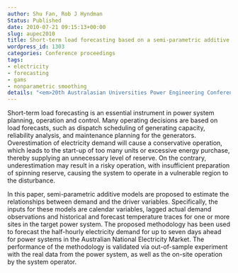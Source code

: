 ```yaml
---
author: Shu Fan, Rob J Hyndman
Status: Published
date: 2010-07-21 09:15:13+00:00
slug: aupec2010
title: Short-term load forecasting based on a semi-parametric additive model
wordpress_id: 1303
categories: Conference proceedings
tags:
- electricity
- forecasting
- gams
- nonparametric smoothing
details: "<em>20th Australasian Universities Power Engineering Conference</em>, 5-8 December 2010, University of Canterbury, Christchurch, New Zealand"
---
```


Short-term load forecasting is an essential instrument in power system planning, operation and control. Many operating decisions are based on load forecasts, such as dispatch scheduling of generating capacity, reliability analysis, and maintenance planning for the generators. Overestimation of electricity demand will cause a conservative operation, which leads to the start-up of too many units or excessive energy purchase, thereby supplying an unnecessary level of reserve. On the contrary, underestimation may result in a risky operation, with insufficient preparation of spinning reserve, causing the system to operate in a vulnerable region to the disturbance.

In this paper, semi-parametric additive models are proposed to estimate the relationships between demand and the driver variables. Specifically, the inputs for these models are calendar variables, lagged actual demand observations and historical and forecast temperature traces for one or more sites in the target power system. The proposed methodology has been used to forecast the half-hourly electricity demand for up to seven days ahead for power systems in the Australian National Electricity Market. The performance of the methodology is validated via out-of-sample experiment with the real data from the power system, as well as the on-site operation by the system operator.
